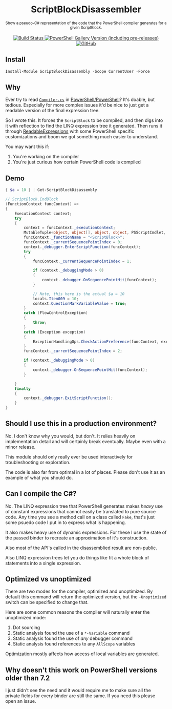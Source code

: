<h1 align="center">ScriptBlockDisassembler</h1>

<p align="center">
    <sub>
        Show a pseudo-C# representation of the code that the PowerShell compiler generates for a given ScriptBlock.
    </sub>
    <br /><br />
    <a title="Commits" href="https://github.com/SeeminglyScience/ScriptBlockDisassembler/commits/master">
        <img alt="Build Status" src="https://github.com/SeeminglyScience/ScriptBlockDisassembler/workflows/build/badge.svg" />
    </a>
    <a title="ScriptBlockDisassembler on PowerShell Gallery" href="https://www.powershellgallery.com/packages/ScriptBlockDisassembler">
        <img alt="PowerShell Gallery Version (including pre-releases)" src="https://img.shields.io/powershellgallery/v/ScriptBlockDisassembler?include_prereleases&label=gallery">
    </a>
    <a title="LICENSE" href="https://github.com/SeeminglyScience/ScriptBlockDisassembler/blob/master/LICENSE">
         <img alt="GitHub" src="https://img.shields.io/github/license/SeeminglyScience/ScriptBlockDisassembler">
    </a>
</p>

## Install

```powershell
Install-Module ScriptBlockDisassembly -Scope CurrentUser -Force
```

## Why

Ever try to read [`Compiler.cs`][compiler] in [PowerShell/PowerShell][powershell]? It's doable, but tedious. Especially for more complex issues it'd be nice to just get a readable version of the final expression tree.

So I wrote this. It forces the `ScriptBlock` to be compiled, and then digs into it with reflection to find the LINQ expression tree it generated. Then runs it through [ReadableExpressions][readable] with some PowerShell specific customizations and boom we got something much easier to understand.

You may want this if:

1. You're working on the compiler
2. You're just curious how certain PowerShell code is compiled

## Demo

```powershell
{ $a = 10 } | Get-ScriptBlockDisassembly
```

```csharp
// ScriptBlock.EndBlock
(FunctionContext funcContext) =>
{
    ExecutionContext context;
    try
    {
        context = funcContext._executionContext;
        MutableTuple<object, object[], object, object, PSScriptCmdlet, PSBoundParametersDictionary, InvocationInfo, string, string, object, LanguagePrimitives.Null, LanguagePrimitives.Null, LanguagePrimitives.Null, LanguagePrimitives.Null, LanguagePrimitives.Null, LanguagePrimitives.Null> locals = (MutableTuple<object, object[], object, object, PSScriptCmdlet, PSBoundParametersDictionary, InvocationInfo, string, string, object, LanguagePrimitives.Null, LanguagePrimitives.Null, LanguagePrimitives.Null, LanguagePrimitives.Null, LanguagePrimitives.Null, LanguagePrimitives.Null>)funcContext._localsTuple;
        funcContext._functionName = "<ScriptBlock>";
        funcContext._currentSequencePointIndex = 0;
        context._debugger.EnterScriptFunction(funcContext);
        try
        {
            funcContext._currentSequencePointIndex = 1;

            if (context._debuggingMode > 0)
            {
                context._debugger.OnSequencePointHit(funcContext);
            }

            // Note, this here is the actual $a = 10
            locals.Item009 = 10;
            context.QuestionMarkVariableValue = true;
        }
        catch (FlowControlException)
        {
            throw;
        }
        catch (Exception exception)
        {
            ExceptionHandlingOps.CheckActionPreference(funcContext, exception);
        }
        funcContext._currentSequencePointIndex = 2;

        if (context._debuggingMode > 0)
        {
            context._debugger.OnSequencePointHit(funcContext);
        }

    }
    finally
    {
        context._debugger.ExitScriptFunction();
    }
}
```

## Should I use this in a production environment?

No. I don't know why you would, but don't. It relies heavily on implementation detail
and will certainly break eventually. Maybe even with a minor release.

This module should only really ever be used interactively for troubleshooting or exploration.

The code is also far from optimal in a lot of places. Please don't use it as an example of what you should do.

## Can I compile the C#?

No. The LINQ expression tree that PowerShell generates makes *heavy* use of constant
expressions that cannot easily be translated to pure source code. Any time you see
a method call on a class called `Fake`, that's just some psuedo code I put in to
express what is happening.

It also makes heavy use of dynamic expressions. For these I use the state of the passed
binder to recreate an approximation of it's construction.

Also most of the API's called in the disassemblied result are non-public.

Also LINQ expression trees let you do things like fit a whole block of statements into a single expression.

## Optimized vs unoptimized

There are two modes for the compiler, optimized and unoptimized. By default this command will return the optimized version, but the `-Unoptimized` switch can be specified to change that.

Here are some common reasons the compiler will naturally enter the unoptimized mode:

1. Dot sourcing
2. Static analysis found the use of a `*-Variable` command
3. Static analysis found the use of *any* debugger command
4. Static analysis found references to any `AllScope` variables

Optimization mostly affects how access of local variables are generated.

## Why doesn't this work on PowerShell versions older than 7.2

I just didn't see the need and it would require me to make sure all the private fields for every binder are still the same. If you need this please open an issue.

[readable]: https://github.com/agileobjects/ReadableExpressions "agileobjects/ReadableExpressions"
[compiler]: https://github.com/PowerShell/PowerShell/blob/master/src/System.Management.Automation/engine/parser/Compiler.cs "Compiler.cs"
[powershell]: https://github.com/PowerShell/PowerShell "PowerShell/PowerShell"
